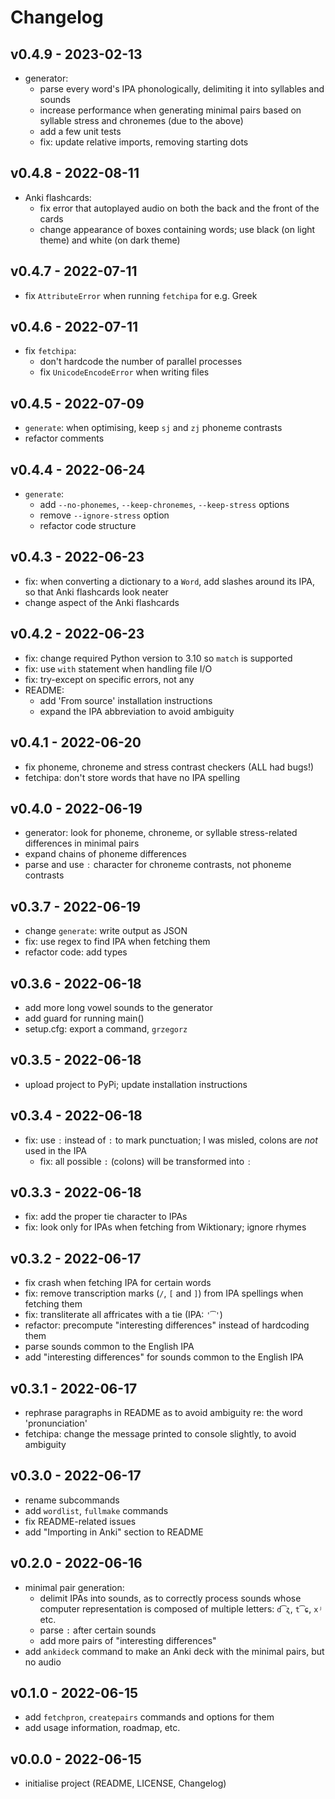 # Changelog

## v0.4.9 - 2023-02-13

- generator:
    - parse every word's IPA phonologically, delimiting it into syllables and
        sounds
    - increase performance when generating minimal pairs based on syllable
        stress and chronemes (due to the above)
    - add a few unit tests
    - fix: update relative imports, removing starting dots

## v0.4.8 - 2022-08-11

- Anki flashcards:
    - fix error that autoplayed audio on both the back and the front of the
        cards
    - change appearance of boxes containing words; use black (on light theme)
        and white (on dark theme)

## v0.4.7 - 2022-07-11

- fix `AttributeError` when running `fetchipa` for e.g. Greek

## v0.4.6 - 2022-07-11

- fix `fetchipa`:
    - don't hardcode the number of parallel processes
    - fix `UnicodeEncodeError` when writing files

## v0.4.5 - 2022-07-09

- `generate`: when optimising, keep `sj` and `zj` phoneme contrasts
- refactor comments

## v0.4.4 - 2022-06-24

- `generate`:
    - add `--no-phonemes`, `--keep-chronemes`, `--keep-stress` options
    - remove `--ignore-stress` option
    - refactor code structure

## v0.4.3 - 2022-06-23

- fix: when converting a dictionary to a `Word`, add slashes around its IPA, so
    that Anki flashcards look neater
- change aspect of the Anki flashcards

## v0.4.2 - 2022-06-23

- fix: change required Python version to 3.10 so `match` is supported
- fix: use `with` statement when handling file I/O
- fix: try-except on specific errors, not any
- README:
    - add 'From source' installation instructions
    - expand the IPA abbreviation to avoid ambiguity

## v0.4.1 - 2022-06-20

- fix phoneme, chroneme and stress contrast checkers (ALL had bugs!)
- fetchipa: don't store words that have no IPA spelling

## v0.4.0 - 2022-06-19

- generator: look for phoneme, chroneme, or syllable stress-related differences
    in minimal pairs
- expand chains of phoneme differences
- parse and use `ː` character for chroneme contrasts, not phoneme contrasts

## v0.3.7 - 2022-06-19

- change `generate`: write output as JSON
- fix: use regex to find IPA when fetching them
- refactor code: add types

## v0.3.6 - 2022-06-18

- add more long vowel sounds to the generator
- add guard for running main()
- setup.cfg: export a command, `grzegorz`

## v0.3.5 - 2022-06-18

- upload project to PyPi; update installation instructions

## v0.3.4 - 2022-06-18

- fix: use `ː` instead of `:` to mark punctuation; I was misled, colons are
    *not* used in the IPA
    - fix: all possible `:` (colons) will be transformed into `ː`

## v0.3.3 - 2022-06-18

- fix: add the proper tie character to IPAs
- fix: look only for IPAs when fetching from Wiktionary; ignore rhymes

## v0.3.2 - 2022-06-17

- fix crash when fetching IPA for certain words
- fix: remove transcription marks (`/`, `[` and `]`) from IPA spellings when
    fetching them
- fix: transliterate all affricates with a tie (IPA: `'͡'`)
- refactor: precompute "interesting differences" instead of hardcoding them
- parse sounds common to the English IPA
- add "interesting differences" for sounds common to the English IPA

## v0.3.1 - 2022-06-17

- rephrase paragraphs in README as to avoid ambiguity re: the word
    'pronunciation'
- fetchipa: change the message printed to console slightly, to avoid ambiguity

## v0.3.0 - 2022-06-17

- rename subcommands
- add `wordlist`, `fullmake` commands
- fix README-related issues
- add "Importing in Anki" section to README

## v0.2.0 - 2022-06-16

- minimal pair generation:
    - delimit IPAs into sounds, as to correctly process sounds whose computer
        representation is composed of multiple letters: `d͡ʐ`, `t͡ɕ`, `xʲ` etc.
    - parse `:` after certain sounds
    - add more pairs of "interesting differences"
- add `ankideck` command to make an Anki deck with the minimal pairs, but no
    audio

## v0.1.0 - 2022-06-15

- add `fetchpron`, `createpairs` commands and options for them
- add usage information, roadmap, etc.

## v0.0.0 - 2022-06-15

- initialise project (README, LICENSE, Changelog)
